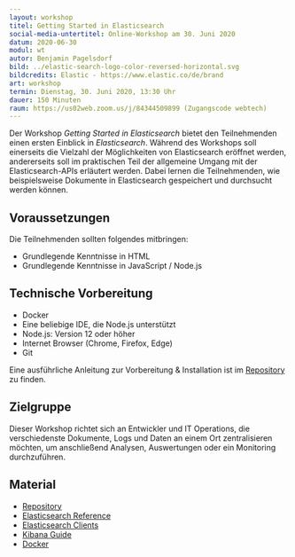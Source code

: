 ```yaml
---
layout: workshop
titel: Getting Started in Elasticsearch
social-media-untertitel: Online-Workshop am 30. Juni 2020
datum: 2020-06-30
modul: wt
autor: Benjamin Pagelsdorf
bild: ../elastic-search-logo-color-reversed-horizontal.svg
bildcredits: Elastic - https://www.elastic.co/de/brand
art: workshop
termin: Dienstag, 30. Juni 2020, 13:30 Uhr
dauer: 150 Minuten
raum: https://us02web.zoom.us/j/84344509899 (Zugangscode webtech)
---
```


Der Workshop _Getting Started in Elasticsearch_ bietet den Teilnehmenden einen ersten Einblick in _Elasticsearch_.
Während des Workshops soll einerseits die Vielzahl der Möglichkeiten von Elasticsearch eröffnet werden, 
andererseits soll im praktischen Teil der allgemeine Umgang mit der Elasticsearch-APIs erläutert werden. 
Dabei lernen die Teilnehmenden, wie beispielsweise Dokumente in Elasticsearch gespeichert und durchsucht werden können.

## Voraussetzungen
Die Teilnehmenden sollten folgendes mitbringen:
* Grundlegende Kenntnisse in HTML 
* Grundlegende Kenntnisse in JavaScript / Node.js

## Technische Vorbereitung
* Docker
* Eine beliebige IDE, die Node.js unterstützt 
* Node.js: Version 12 oder höher
* Internet Browser (Chrome, Firefox, Edge)
* Git

Eine ausführliche Anleitung zur Vorbereitung & Installation ist im [Repository](https://github.com/BenPag/elasticsearch-workshop) zu finden.

## Zielgruppe
Dieser Workshop richtet sich an Entwickler und IT Operations, die verschiedenste Dokumente, Logs und Daten  an
einem Ort zentralisieren möchten, um anschließend Analysen, Auswertungen oder ein Monitoring durchzuführen.   

## Material
* [Repository](https://github.com/BenPag/elasticsearch-workshop)
* [Elasticsearch Reference](https://www.elastic.co/guide/en/elasticsearch/reference/current/index.html)
* [Elasticsearch Clients](https://www.elastic.co/guide/en/elasticsearch/client/index.html)
* [Kibana Guide](https://www.elastic.co/guide/en/kibana/current/index.html)
* [Docker](https://docker.com/)
